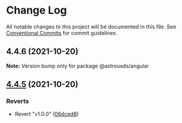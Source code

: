 # Change Log

All notable changes to this project will be documented in this file.
See [Conventional Commits](https://conventionalcommits.org) for commit guidelines.

## 4.4.6 (2021-10-20)

**Note:** Version bump only for package @astrouxds/angular

## [4.4.5](https://github.com/RocketCommunicationsInc/astro/compare/v1.0.0...v4.4.5) (2021-10-20)

### Reverts

- Revert "v1.0.0" ([06dced8](https://github.com/RocketCommunicationsInc/astro/commit/06dced8207a425c9d778cf6bb6fedd6c96aadbb7))
